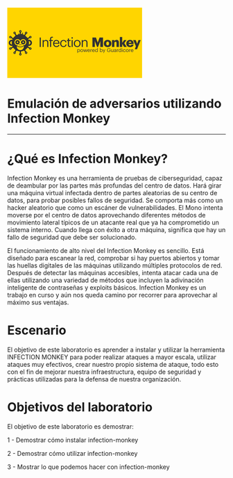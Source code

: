![InfectionMonkey](img/im.png)

# Emulación de adversarios utilizando Infection Monkey  
---
# ¿Qué es Infection Monkey?  
Infection Monkey es una herramienta de pruebas de ciberseguridad, capaz de deambular por las partes más profundas del centro de datos. Hará girar una máquina virtual infectada dentro de partes aleatorias de su centro de datos, para probar posibles fallos de seguridad. Se comporta más como un hacker aleatorio que como un escáner de vulnerabilidades. El Mono intenta moverse por el centro de datos aprovechando diferentes métodos de movimiento lateral típicos de un atacante real que ya ha comprometido un sistema interno. Cuando llega con éxito a otra máquina, significa que hay un fallo de seguridad que debe ser solucionado.  

El funcionamiento de alto nivel del Infection Monkey es sencillo. Está diseñado para escanear la red, comprobar si hay puertos abiertos y tomar las huellas digitales de las máquinas utilizando múltiples protocolos de red. Después de detectar las máquinas accesibles, intenta atacar cada una de ellas utilizando una variedad de métodos que incluyen la adivinación inteligente de contraseñas y exploits básicos. Infection Monkey es un trabajo en curso y aún nos queda camino por recorrer para aprovechar al máximo sus ventajas.  

# Escenario  
El objetivo de este laboratorio es aprender a instalar y utilizar la herramienta INFECTION MONKEY para poder realizar ataques a mayor escala, utilizar ataques muy efectivos, crear nuestro propio sistema de ataque, todo esto con el fin de mejorar nuestra infraestructura, equipo de seguridad y prácticas utilizadas para la defensa de nuestra organización.  

# Objetivos del laboratorio  
El objetivo de este laboratorio es demostrar:  

1 - Demostrar cómo instalar infection-monkey  

2 - Demostrar cómo utilizar infection-monkey  

3 - Mostrar lo que podemos hacer con infection-monkey  
